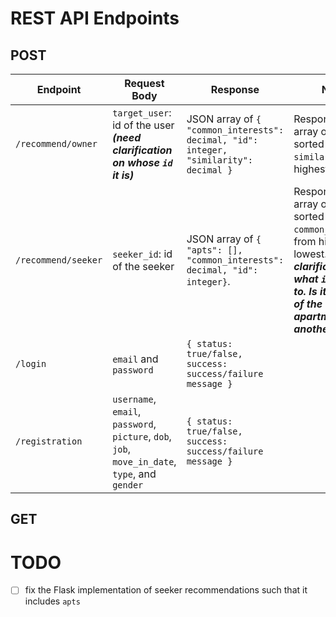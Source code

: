 # REST API Endpoints
## POST
| Endpoint            | Request Body                                                                                   | Response                                                                              | Notes                                                                                                                                                                                          |   |
|---------------------|------------------------------------------------------------------------------------------------|---------------------------------------------------------------------------------------|------------------------------------------------------------------------------------------------------------------------------------------------------------------------------------------------|---|
| `/recommend/owner`  | `target_user`: id of the user _**(need clarification on whose `id` it is)**_                   | JSON array of `{ "common_interests": decimal, "id": integer, "similarity": decimal }` | Response is an array of owners, sorted by `similarity`, from highest to lowest.                                                                                                                |   |
| `/recommend/seeker` | `seeker_id`: id of the seeker                                                                  | JSON array of `{ "apts": [], "common_interests": decimal, "id": integer}`.            | Response is an array of seekers, sorted by `common_interests`, from highest to lowest. _**(need clarification on what `id` refers to. Is it the owner of the apartments or another seeker?)**_ |   |
| `/login`            | `email` and `password`                                                                         | `{ status: true/false, success: success/failure message }`                            |                                                                                                                                                                                                |   |
| `/registration`     | `username`, `email`, `password`, `picture`, `dob`, `job`, `move_in_date`, `type`, and `gender` | `{ status: true/false, success: success/failure message }`                            |                                                                                                                                                                                                |   |

## GET


# TODO
- [ ] fix the Flask implementation of seeker recommendations such that it includes `apts`